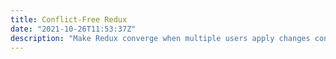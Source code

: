 ```yaml
---
title: Conflict-Free Redux
date: "2021-10-26T11:53:37Z"
description: "Make Redux converge when multiple users apply changes concurrently."
---
```

